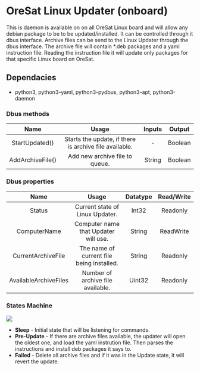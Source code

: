 # OreSat Linux Updater (onboard)
This is daemon is available on on all OreSat Linux board and will allow any debian package to be to be updated/installed. It can be controlled through it dbus interface. Archive files can be send to the Linux Updater through the dbus interface. The archive file will contain *.deb packages and a yaml instruction file. Reading the instruction file it will update only packages for that specific Linux board on OreSat.

## Dependacies
- python3, python3-yaml, python3-pydbus, python3-apt, python3-daemon

### Dbus methods
| Name              | Usage                                                     | Inputs    | Output    |
| :---------------: | :-------------------------------------------------------: | :-------: | :-------: | 
| StartUpdated()    | Starts the update, if there is archive file available.    | -         | Boolean   |
| AddArchiveFile()  | Add new archive file to queue.                            | String    | Boolean   |

### Dbus properties
| Name                  | Usage                                             | Datatype  | Read/Write    |
| :-------------------: | :-----------------------------------------------: | :-------: | :-----------: |
| Status                | Current state of Linux Updater.                   | Int32     | Readonly      |
| ComputerName          | Computer name that Updater will use.              | String    | ReadWrite     |
| CurrentArchiveFile    | The name of current file being installed.         | String    | Readonly      |
| AvailableArchiveFiles | Number of archive file available.                 | Uint32    | Readonly      |

### States Machine
![]("https://github.com/oresat/oresat-linux/updater_onboard/UpdaterStateMachine.jpg")
- **Sleep** - Initial state that will be listening for commands.
- **Pre-Update** - If there are archive files available, the updater will open the oldest one, and load the yaml instrution file. Then parses the instructions and install deb packages it says to.
- **Failed** - Delete all archive files and if it was in the Update state, it will revert the update.


